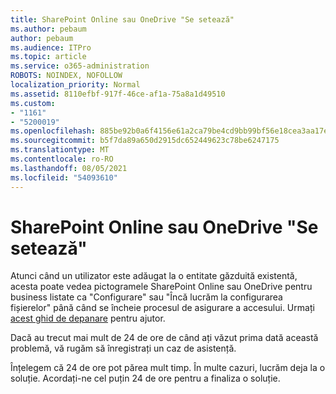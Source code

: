 ```yaml
---
title: SharePoint Online sau OneDrive "Se setează"
ms.author: pebaum
author: pebaum
ms.audience: ITPro
ms.topic: article
ms.service: o365-administration
ROBOTS: NOINDEX, NOFOLLOW
localization_priority: Normal
ms.assetid: 8110efbf-917f-46ce-af1a-75a8a1d49510
ms.custom:
- "1161"
- "5200019"
ms.openlocfilehash: 885be92b0a6f4156e61a2ca79be4cd9bb99bf56e18cea3aa17ef1c7d34246058
ms.sourcegitcommit: b5f7da89a650d2915dc652449623c78be6247175
ms.translationtype: MT
ms.contentlocale: ro-RO
ms.lasthandoff: 08/05/2021
ms.locfileid: "54093610"
---
```

# <a name="sharepoint-online-or-onedrive-setting-up"></a>SharePoint Online sau OneDrive "Se setează"

Atunci când un utilizator este adăugat la o entitate găzduită existentă, acesta poate vedea pictogramele SharePoint Online sau OneDrive pentru business listate ca "Configurare" sau "Încă lucrăm la configurarea fișierelor" până când se încheie procesul de asigurare a accesului. Urmați [acest ghid de depanare](https://docs.microsoft.com/sharepoint/support/sites/troubleshooting-guide-for-sites-stopped-at-provisioning) pentru ajutor.

Dacă au trecut mai mult de 24 de ore de când ați văzut prima dată această problemă, vă rugăm să înregistrați un caz de asistență.

Înțelegem că 24 de ore pot părea mult timp. În multe cazuri, lucrăm deja la o soluție. Acordați-ne cel puțin 24 de ore pentru a finaliza o soluție.
